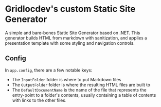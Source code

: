 # Gridlocdev's custom Static Site Generator

A simple and bare-bones Static Site Generator based on .NET. This generator builds HTML from markdown with sanitization, and applies a presentation template with some styling and navigation controls.

## Config

In `app.config`, there are a few notable keys:

- The `InputFolder` folder is where to put Markdown files
- The `OutputFolder` folder is where the resulting HTML files are built to
- The `DefaultDocumentName` is the name of the file that represents the entry-point to a folder's contents, usually containing a table of contents with links to the other files.
